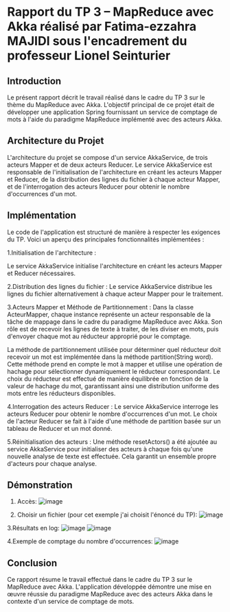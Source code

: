 # Rapport du TP 3 – MapReduce avec Akka réalisé par Fatima-ezzahra MAJIDI sous l'encadrement du professeur Lionel Seinturier

## Introduction
Le présent rapport décrit le travail réalisé dans le cadre du TP 3 sur le thème du MapReduce avec Akka. L'objectif principal de ce projet était de développer une application Spring fournissant un service de comptage de mots à l'aide du paradigme MapReduce implémenté avec des acteurs Akka.

## Architecture du Projet
L'architecture du projet se compose d'un service AkkaService, de trois acteurs Mapper et de deux acteurs Reducer. Le service AkkaService est responsable de l'initialisation de l'architecture en créant les acteurs Mapper et Reducer, de la distribution des lignes du fichier à chaque acteur Mapper, et de l'interrogation des acteurs Reducer pour obtenir le nombre d'occurrences d'un mot.

## Implémentation
Le code de l'application est structuré de manière à respecter les exigences du TP. Voici un aperçu des principales fonctionnalités implémentées :

 1.Initialisation de l'architecture :

Le service AkkaService initialise l'architecture en créant les acteurs Mapper et Reducer nécessaires.

 2.Distribution des lignes du fichier :
Le service AkkaService distribue les lignes du fichier alternativement à chaque acteur Mapper pour le traitement.

 3.Acteurs Mapper et Méthode de Partitionnement :
Dans la classe ActeurMapper, chaque instance représente un acteur responsable de la tâche de mappage dans le cadre du paradigme MapReduce avec Akka. Son rôle est de recevoir les lignes de texte à traiter, de les diviser en mots, puis d'envoyer chaque mot au réducteur approprié pour le comptage.

La méthode de partitionnement utilisée pour déterminer quel réducteur doit recevoir un mot est implémentée dans la méthode partition(String word). Cette méthode prend en compte le mot à mapper et utilise une opération de hachage pour sélectionner dynamiquement le réducteur correspondant. Le choix du réducteur est effectué de manière équilibrée en fonction de la valeur de hachage du mot, garantissant ainsi une distribution uniforme des mots entre les réducteurs disponibles.

 4.Interrogation des acteurs Reducer : 
Le service AkkaService interroge les acteurs Reducer pour obtenir le nombre d'occurrences d'un mot. Le choix de l'acteur Reducer se fait à l'aide d'une méthode de partition basée sur un tableau de Reducer et un mot donné.

 5.Réinitialisation des acteurs : 
Une méthode resetActors() a été ajoutée au service AkkaService pour initialiser des acteurs à chaque fois qu'une nouvelle analyse de texte est effectuée. Cela garantit un ensemble propre d'acteurs pour chaque analyse.

## Démonstration
 
 1. Accès:
![image](https://github.com/DuklinDonut/TP_3_CAR/assets/86496857/fcf094cf-11d1-41ca-b234-bd913df2dc51)
 
 2. Choisir un fichier (pour cet exemple j'ai choisit l'énoncé du TP):
![image](https://github.com/DuklinDonut/TP_3_CAR/assets/86496857/33997ade-3b7c-4de3-9fdd-e269be03d931)
 
 3.Résultats en log:
![image](https://github.com/DuklinDonut/TP_3_CAR/assets/86496857/05895c2a-ff20-418f-ac23-ee40ce127eeb)
![image](https://github.com/DuklinDonut/TP_3_CAR/assets/86496857/6c5e7a5c-cf18-4ced-bef4-ce295e907abf)
 
 4.Exemple de comptage du nombre d'occurrences:
![image](https://github.com/DuklinDonut/TP_3_CAR/assets/86496857/083592c4-4ff4-4e21-ab37-073da7901ba1)


## Conclusion
Ce rapport résume le travail effectué dans le cadre du TP 3 sur le MapReduce avec Akka. L'application développée démontre une mise en œuvre réussie du paradigme MapReduce avec des acteurs Akka dans le contexte d'un service de comptage de mots.
